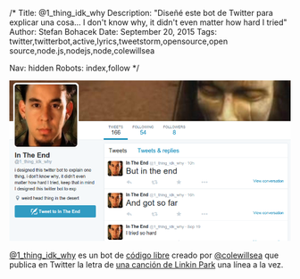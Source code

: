 /*
Title: @1_thing_idk_why
Description: "Diseñé este bot de Twitter para explicar una cosa... I don't know why, it didn't even matter how hard I tried"
Author: Stefan Bohacek
Date: September 20, 2015
Tags: twitter,twitterbot,active,lyrics,tweetstorm,opensource,open source,node.js,nodejs,node,colewillsea

Nav: hidden
Robots: index,follow
*/

[![](/content/bots/twitterbots/images/1_thing_idk_why.png)](https://twitter.com/1_thing_idk_why)

[@1_thing_idk_why](https://twitter.com/1_thing_idk_why) es un bot de [código libre](https://github.com/coleww/1_thing_idk_why) creado por [@colewillsea](https://twitter.com/colewillsea) que publica en Twitter la letra de [una canción de Linkin Park](https://en.wikipedia.org/wiki/In_the_End) una línea a la vez.